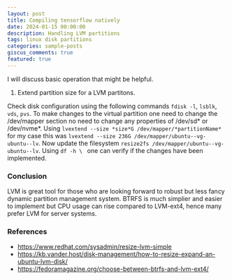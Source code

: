 ```yaml
---
layout: post
title: Compiling tensorflow natively
date: 2024-01-15 00:00:00
description: Handling LVM partitions
tags: linux disk partitions
categories: sample-posts
giscus_comments: true
featured: true
---
```


I will discuss basic operation that might be helpful.

1. Extend partition size for a LVM partitons.

Check disk configuration using the following commands `fdisk -l`, `lsblk`, `vds`, `pvs`. To make changes to the virtual partition one need to change the /dev/mapper section no need to change any properties of /dev/sd\* or /dev/nvme\*. Using `lvextend --size *size*G /dev/mapper/*partitionName*` for my case this was `lvextend --size 236G /dev/mapper/ubuntu--vg-ubuntu--lv`. Now update the filesystem `resize2fs /dev/mapper/ubuntu--vg-ubuntu--lv`. Using `df -h \ ` one can verify if the changes have been implemented.

### Conclusion

LVM is great tool for those who are looking forward to robust but less fancy dynamic partition management system. BTRFS is much simplier and easier to implement but CPU usage can rise compared to LVM-ext4, hence many prefer LVM for server systems.

### References

- https://www.redhat.com/sysadmin/resize-lvm-simple
- https://kb.vander.host/disk-management/how-to-resize-expand-an-ubuntu-lvm-disk/
- https://fedoramagazine.org/choose-between-btrfs-and-lvm-ext4/

